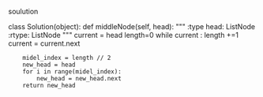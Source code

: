 soulution 

class Solution(object):
    def middleNode(self, head):
        """
        :type head: ListNode
        :rtype: ListNode
        """
        current = head
        length=0
        while current :
            length +=1
            current = current.next

        midel_index = length // 2
        new_head = head
        for i in range(midel_index):
            new_head = new_head.next
        return new_head    
